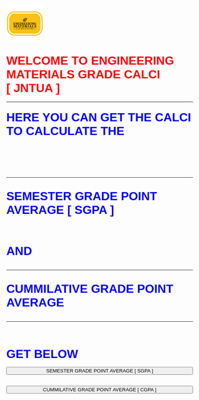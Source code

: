 <html>
<html>
<head>
<meta name="google-site-verification" content="iKkN4RJgW0J9jmrxeQlfMOnPj6e4Y_tBdA6EJW5Azrs" />
<title> ENGINEERING MATERIALS GRADE CALCI</title>
<link rel="stylesheet" href="style1.css">
	<link rel="icon" type="image/png" href="em.ico"/>
<style type="text/css">
 body{
 
 background-size: cover;
 background-attachment: fixed;
 }
 
 .loginBox input[type="submit"]
{
	border:none;
	outline:none;
	height: 40px;
	color:#fff;
	font-size:16px;
	background: rgb(255,38,126);
	cursor:pointer;
	border-radius:20px
}
.loginBox input[type="submit"]:hover
{
	background: #efed40;
	color:red;
}
.loginBox input
{
	width:100%;
	margin-bottom: 30px;
}
body
{
	margin:10px;
	padding:100px;
	background-size:cover;
	font-family: sans-serif;
}
 </style>
</head>
<body">   <img src="engineeringMaterials.png" height="100px">


<h2> <font color = "red" size= "6" >WELCOME TO ENGINEERING MATERIALS GRADE CALCI <br> [ JNTUA ] </font></h2><hr></hr>
<h3> <font color = "BLUE" size= "6" >HERE YOU CAN GET THE CALCI TO CALCULATE THE<br><br> <br><hr>SEMESTER GRADE POINT AVERAGE [ SGPA ]<br><br> <br> AND <br> <hr>CUMMILATIVE GRADE POINT AVERAGE <hr> <br> GET BELOW</font></h3>

<div class="loginBox">
   <a href = "https://shannuboda.github.io/sgpa/"><input type="submit" value="SEMESTER GRADE POINT AVERAGE [ SGPA ]"></a>
     <a href = "cgpa.html"> <input type="submit" value="CUMMILATIVE GRADE POINT AVERAGE [ CGPA ]"></a>
   </div>
  
   </body>
   </html>
